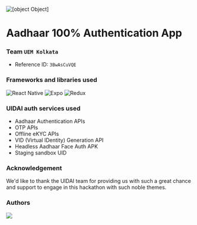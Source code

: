 ![[object Object]](https://socialify.git.ci/The-Clever-World/Aadhar-Hacathon-2021/image?description=1&language=1&logo=https%3A%2F%2Fupload.wikimedia.org%2Fwikipedia%2Fen%2Fc%2Fcf%2FAadhaar_Logo.svg&name=1&owner=1&pattern=Circuit%20Board&theme=Light)

# Aadhaar 100% Authentication App

### Team ```UEM Kolkata```

- Reference ID: ```3BwAsCuVQE```

### Frameworks and libraries used

![React Native](https://img.shields.io/badge/react_native-%2320232a.svg?style=for-the-badge&logo=react&logoColor=%2361DAFB) ![Expo](https://img.shields.io/badge/expo-1C1E24?style=for-the-badge&logo=expo&logoColor=#D04A37) ![Redux](https://img.shields.io/badge/redux-%23593d88.svg?style=for-the-badge&logo=redux&logoColor=white)

###  UIDAI auth services used

- Aadhaar Authentication APIs
- OTP APIs
- Offline eKYC APIs
- VID (Virtual IDentity) Generation API
- Headless Aadhaar Face Auth APK
- Staging sandbox UID

### Acknowledgement

We'd like to thank the UIDAI team for providing us with such a great chance and support to engage in this hackathon with such noble themes.

### Authors

<a href="https://github.com/The-Clever-World/Aadhar-Hacathon-2021/graphs/contributors">
  <img src="https://contrib.rocks/image?repo=The-Clever-World/Aadhar-Hacathon-2021" />
</a>
